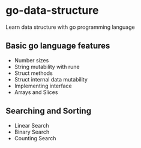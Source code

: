# go-data-structure
Learn data structure with go programming language

## Basic go language features
- Number sizes
- String mutability with rune
- Struct methods
- Struct internal data mutability
- Implementing interface
- Arrays and Slices

## Searching and Sorting
- Linear Search
- Binary Search
- Counting Search
